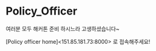 # Policy_Officer



여러분 모두 해커톤 준비 하시느라 고생하셨습니다~ 

[Policy officer home]<151.85.181.73:8000>
 로 접속해주세요!
